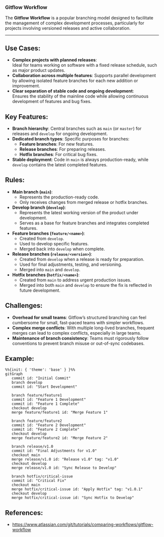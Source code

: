### Gitflow Workflow

The **Gitflow Workflow** is a popular branching model designed to facilitate the management of complex development processes, particularly for projects involving versioned releases and active collaboration.

---

## **Use Cases**:
- **Complex projects with planned releases**:  
  Ideal for teams working on software with a fixed release schedule, such as major product updates.
- **Collaboration across multiple features**: 
  Supports parallel development by allowing isolated feature branches for each new addition or improvement.
- **Clear separation of stable code and ongoing development**:  
  Ensures the stability of the mainline code while allowing continuous development of features and bug fixes.

## **Key Features**:
- **Branch hierarchy**: Central branches such as `main` (or `master`) for releases and `develop` for ongoing development.
- **Dedicated branch types**: Specific purposes for branches:
    - **Feature branches**: For new features.
    - **Release branches**: For preparing releases.
    - **Hotfix branches**: For critical bug fixes.
- **Stable deployment**: Code in `main` is always production-ready, while `develop` contains the latest completed features.

## **Rules**:

- **Main branch (`main`)**:
    - Represents the production-ready code.
    - Only receives changes from merged release or hotfix branches.
- **Develop branch (`develop`)**:
    - Represents the latest working version of the product under development.
    - Serves as a base for feature branches and integrates completed features.
- **Feature branches (`feature/<name>`)**:
    - Created from `develop`.
    - Used to develop specific features.
    - Merged back into `develop` when complete.
- **Release branches (`release/<version>`)**:
    - Created from `develop` when a release is ready for preparation.
    - Used for final adjustments, testing, and versioning.
    - Merged into `main` and `develop`.
- **Hotfix branches (`hotfix/<name>`)**:
    - Created from `main` to address urgent production issues.
    - Merged into both `main` and `develop` to ensure the fix is reflected in future development.

## **Challenges**:

- **Overhead for small teams**: Gitflow’s structured branching can feel cumbersome for small, fast-paced teams with simpler workflows.
- **Complex merge conflicts**: With multiple long-lived branches, frequent merges can lead to complex conflicts, especially in large teams.
- **Maintenance of branch consistency**: Teams must rigorously follow conventions to prevent branch misuse or out-of-sync codebases.

## Example:

```mermaid
%%{init: { 'theme': 'base' } }%%
gitGraph
   commit id: "Initial Commit"
   branch develop
   commit id: "Start Development"
   
   branch feature/feature1
   commit id: "Feature 1 Development"
   commit id: "Feature 1 Complete"
   checkout develop
   merge feature/feature1 id: "Merge Feature 1"

   branch feature/feature2
   commit id: "Feature 2 Development"
   commit id: "Feature 2 Complete"
   checkout develop
   merge feature/feature2 id: "Merge Feature 2"

   branch release/v1.0
   commit id: "Final Adjustments for v1.0"
   checkout main
   merge release/v1.0 id: "Release v1.0" tag: "v1.0"
   checkout develop
   merge release/v1.0 id: "Sync Release to Develop"

   branch hotfix/critical-issue
   commit id: "Critical Fix"
   checkout main
   merge hotfix/critical-issue id: "Apply Hotfix" tag: "v1.0.1"
   checkout develop
   merge hotfix/critical-issue id: "Sync Hotfix to Develop"
```

## References:

- https://www.atlassian.com/git/tutorials/comparing-workflows/gitflow-workflow